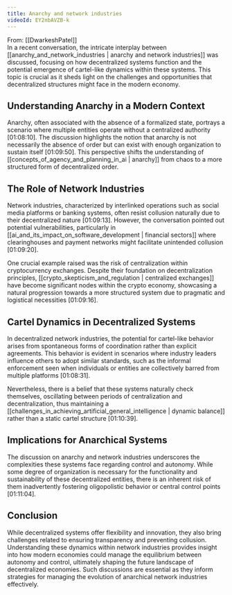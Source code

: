 ```yaml
---
title: Anarchy and network industries
videoId: EY2nbAVZB-k
---
```


From: [[DwarkeshPatel]] <br/> 
In a recent conversation, the intricate interplay between [[anarchy_and_network_industries | anarchy and network industries]] was discussed, focusing on how decentralized systems function and the potential emergence of cartel-like dynamics within these systems. This topic is crucial as it sheds light on the challenges and opportunities that decentralized structures might face in the modern economy.

## Understanding Anarchy in a Modern Context

Anarchy, often associated with the absence of a formalized state, portrays a scenario where multiple entities operate without a centralized authority <a class="yt-timestamp" data-t="01:08:10">[01:08:10]</a>. The discussion highlights the notion that anarchy is not necessarily the absence of order but can exist with enough organization to sustain itself <a class="yt-timestamp" data-t="01:09:50">[01:09:50]</a>. This perspective shifts the understanding of [[concepts_of_agency_and_planning_in_ai | anarchy]] from chaos to a more structured form of decentralized order.

## The Role of Network Industries

Network industries, characterized by interlinked operations such as social media platforms or banking systems, often resist collusion naturally due to their decentralized nature <a class="yt-timestamp" data-t="01:09:13">[01:09:13]</a>. However, the conversation pointed out potential vulnerabilities, particularly in [[ai_and_its_impact_on_software_development | financial sectors]] where clearinghouses and payment networks might facilitate unintended collusion <a class="yt-timestamp" data-t="01:09:20">[01:09:20]</a>.

One crucial example raised was the risk of centralization within cryptocurrency exchanges. Despite their foundation on decentralization principles, [[crypto_skepticism_and_regulation | centralized exchanges]] have become significant nodes within the crypto economy, showcasing a natural progression towards a more structured system due to pragmatic and logistical necessities <a class="yt-timestamp" data-t="01:09:16">[01:09:16]</a>.

## Cartel Dynamics in Decentralized Systems

In decentralized network industries, the potential for cartel-like behavior arises from spontaneous forms of coordination rather than explicit agreements. This behavior is evident in scenarios where industry leaders influence others to adopt similar standards, such as the informal enforcement seen when individuals or entities are collectively barred from multiple platforms <a class="yt-timestamp" data-t="01:08:31">[01:08:31]</a>.

Nevertheless, there is a belief that these systems naturally check themselves, oscillating between periods of centralization and decentralization, thus maintaining a [[challenges_in_achieving_artificial_general_intelligence | dynamic balance]] rather than a static cartel structure <a class="yt-timestamp" data-t="01:10:39">[01:10:39]</a>.

## Implications for Anarchical Systems

The discussion on anarchy and network industries underscores the complexities these systems face regarding control and autonomy. While some degree of organization is necessary for the functionality and sustainability of these decentralized entities, there is an inherent risk of them inadvertently fostering oligopolistic behavior or central control points <a class="yt-timestamp" data-t="01:11:04">[01:11:04]</a>.

## Conclusion

While decentralized systems offer flexibility and innovation, they also bring challenges related to ensuring transparency and preventing collusion. Understanding these dynamics within network industries provides insight into how modern economies could manage the equilibrium between autonomy and control, ultimately shaping the future landscape of decentralized economies. Such discussions are essential as they inform strategies for managing the evolution of anarchical network industries effectively.